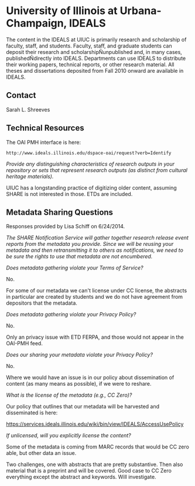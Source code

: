 University of Illinois at Urbana-Champaign, IDEALS
====

The content in the IDEALS at UIUC is primarily research and scholarship of faculty, staff, and students. Faculty, staff, and graduate students can deposit their research and scholarshipÑunpublished and, in many cases, publishedÑdirectly into IDEALS. Departments can use IDEALS to distribute their working papers, technical reports, or other research material. All theses and dissertations deposited from Fall 2010 onward are available in IDEALS.

Contact
----

Sarah L. Shreeves

Technical Resources
----

The OAI PMH interface is here:
 
    http://www.ideals.illinois.edu/dspace-oai/request?verb=Identify


_Provide any distinguishing characteristics of research outputs in your repository or sets that represent research outputs (as distinct from cultural heritage materials)._

UIUC has a longstanding practice of digitizing older content, assuming SHARE is not interested in those. ETDs are included.
 
Metadata Sharing Questions
----

Responses provided by Lisa Schiff on 6/24/2014.

_The SHARE Notification Service will gather together research release event reports from the metadata you provide. Since we will be reusing your metadata and then retransmitting it to others as notifications, we need to be sure the rights to use that metadata are not encumbered._

_Does metadata gathering violate your Terms of Service?_

No.

For some of our metadata we can't license under CC license, the abstracts in particular are created by students and we do not have agreement from depositors that the metadata.

_Does metadata gathering violate your Privacy Policy?_

No.

Only an privacy issue with ETD FERPA, and those would not appear in the OAI-PMH feed.

_Does our sharing your metadata violate your Privacy Policy?_

No.

Where we would have an issue is in our policy about dissemination of content (as many means as possible), if we were to reshare.

_What is the license of the metadata (e.g., CC Zero)?_

Our policy that outlines that our metadata will be harvested and disseminated is here:
 
https://services.ideals.illinois.edu/wiki/bin/view/IDEALS/AccessUsePolicy

_If unlicensed, will you explicitly license the content?_

Some of the metadata is coming from MARC records that would be CC zero able, but other data an issue.

Two challenges, one with abstracts that are pretty substantive. Then also material that is a preprint and will be covered. Good case to CC Zero everything except the abstract and keywords. Will investigate.

